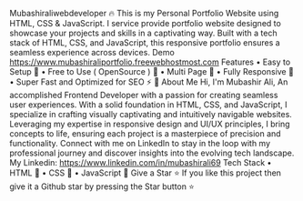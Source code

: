 Mubashiraliwebdeveloper 🔥
This is my Personal Portfolio Website using HTML, CSS & JavaScript.
I service provide portfolio website designed to showcase your projects and skills in a captivating way. Built with a tech stack of HTML, CSS, and JavaScript, this responsive portfolio ensures a seamless experience across devices.
Demo
https://www.mubashiraliportfolio.freewebhostmost.com
Features
•	Easy to Setup 💯
•	Free to Use ( OpenSource ) 🥳
•	Multi Page 💎
•	Fully Responsive 🚀
•	Super Fast and Optimized for SEO ⚡
🚀 About Me
Hi, I'm Mubashir Ali, An accomplished Frontend Developer with a passion for creating seamless user experiences. With a solid foundation in HTML, CSS, and JavaScript, I specialize in crafting visually captivating and intuitively navigable websites. Leveraging my expertise in responsive design and UI/UX principles, I bring concepts to life, ensuring each project is a masterpiece of precision and functionality.
Connect with me on LinkedIn to stay in the loop with my professional journey and discover insights into the evolving tech landscape.
My Linkedin: https://www.linkedin.com/in/mubashirali69
Tech Stack
•	HTML 🚀
•	CSS 🚀
•	JavaScript 🚀
Give a Star ⭐
If you like this project then give it a Github star by pressing the Star button ⭐

